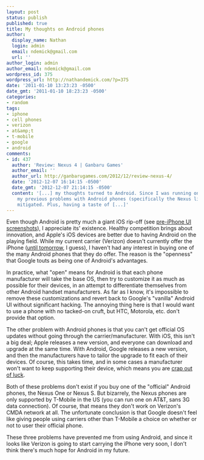 ```yaml
---
layout: post
status: publish
published: true
title: My thoughts on Android phones
author:
  display_name: Nathan
  login: admin
  email: ndemick@gmail.com
  url: ''
author_login: admin
author_email: ndemick@gmail.com
wordpress_id: 375
wordpress_url: http://nathandemick.com/?p=375
date: '2011-01-10 13:23:23 -0500'
date_gmt: '2011-01-10 18:23:23 -0500'
categories:
- random
tags:
- iphone
- cell phones
- verizon
- at&amp;t
- t-mobile
- google
- android
comments:
- id: 437
  author: 'Review: Nexus 4 | Ganbaru Games'
  author_email: ''
  author_url: http://ganbarugames.com/2012/12/review-nexus-4/
  date: '2012-12-07 16:14:15 -0500'
  date_gmt: '2012-12-07 21:14:15 -0500'
  content: '[...] my thoughts turned to Android. Since I was running on prepaid GSM,
    my previous problems with Android phones (specifically the Nexus line) were somewhat
    mitigated. Plus, having a taste of [...]'
---
```

<p>Even though Android is pretty much a giant iOS rip-off (see <a href="http://gizmodo.com/321708/android-ui-screenshots">pre-iPhone UI screenshots</a>), I appreciate its' existence. Healthy competition brings about innovation, and Apple's iOS devices are better due to having Android on the playing field. While my current carrier (Verizon) doesn't currently offer the iPhone (<a href="http://www.engadget.com/2011/01/07/verizon-iphone-everything-you-need-to-know/">until tomorrow</a>, I guess), I haven't had any interest in buying one of the many Android phones that they do offer. The reason is the "openness" that Google touts as being one of Android's advantages. </p>
<p>In practice, what "open" means for Android is that each phone manufacturer will take the base OS, then try to customize it as much as possible for their devices, in an attempt to differentiate themselves from other Android handset manufacturers. As far as I know, it's impossible to remove these customizations and revert back to Google's "vanilla" Android UI without significant hacking. The annoying thing here is that I would want to use a phone with no tacked-on cruft, but HTC, Motorola, etc. don't provide that option.</p>
<p>The other problem with Android phones is that you can't get official OS updates without going through the carrier/manufacturer. With iOS, this isn't a big deal; Apple releases a new version, and everyone can download and upgrade at the same time. With Android, Google releases a new version, and then the manufacturers have to tailor the upgrade to fit each of their devices. Of course, this takes time, and in some cases a manufacturer won't want to keep supporting their device, which means you are <a href="http://androidcommunity.com/no-android-updates-for-sony-ericsson-xperia-x10-beyond-2-1-20110106/">crap out of luck</a>.</p>
<p>Both of these problems don't exist if you buy one of the "official" Android phones, the Nexus One or Nexus S. But bizarrely, the Nexus phones are only supported by T-Mobile in the US (you can run one on AT&amp;T, sans 3G data connection). Of course, that means they don't work on Verizon's CMDA network at all. The unfortunate conclusion is that Google doesn't feel like giving people using carriers other than T-Mobile a choice on whether or not to user their official phone.</p>
<p>These three problems have prevented me from using Android, and since it looks like Verizon is going to start carrying the iPhone very soon, I don't think there's much hope for Android in my future.</p>

